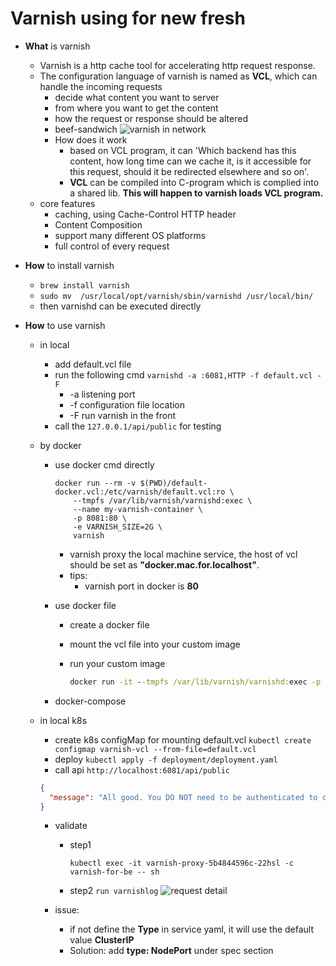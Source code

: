 # Varnish using for new fresh

* **What** is varnish
  * Varnish is a http  cache tool for accelerating http request response.
  * The configuration language of varnish is named as **VCL**, which can handle the incoming requests
    * decide what content you want to server
    * from where you want to get the content
    * how the request or response should be altered
    * beef-sandwich
    ![varnish in network](https://user-images.githubusercontent.com/6279298/165006846-8501c3a2-e6ea-43c6-81c1-88416128468c.png)
    * How does it work
      * based on VCL program, it can 'Which backend has this content, how long time can we cache it, is it accessible for this request, should it be redirected elsewhere and so on'.
      * **VCL** can be compiled into C-program which is complied into a shared lib. **This will happen to varnish loads VCL program.**
  * core features
    * caching, using Cache-Control HTTP header
    * Content Composition
    * support many different OS platforms
    * full control of every request

* **How** to install varnish
  * ```brew install varnish```
  * ```sudo mv  /usr/local/opt/varnish/sbin/varnishd /usr/local/bin/```
  * then varnishd can be executed directly

* **How** to use varnish
  * in local
    * add default.vcl file
    * run the following cmd ```varnishd -a :6081,HTTP -f default.vcl -F```
      * -a listening port
      * -f configuration file location
      * -F run varnish in the front
    * call the ```127.0.0.1/api/public``` for testing
  * by docker
    * use docker cmd directly

      ```
      docker run --rm -v $(PWD)/default-docker.vcl:/etc/varnish/default.vcl:ro \  
          --tmpfs /var/lib/varnish/varnishd:exec \
          --name my-varnish-container \
          -p 8081:80 \
          -e VARNISH_SIZE=2G \
          varnish
      ```

      * varnish proxy the local machine service, the host of vcl should be set as **"docker.mac.for.localhost"**.
      * tips:
        * varnish port in docker is **80**
    * use docker file
      * create a docker file
      * mount the vcl file into your custom image
      * run your custom image

        ```cmd
        docker run -it --tmpfs /var/lib/varnish/varnishd:exec -p 8081:80 local-varnish
        ```

    * docker-compose
  * in local k8s
    * create k8s configMap for mounting default.vcl
    ```kubectl create configmap varnish-vcl --from-file=default.vcl```
    * deploy
    ```kubectl apply -f deployment/deployment.yaml```
    * call api
    ```http://localhost:6081/api/public```

    ```json
    {
      "message": "All good. You DO NOT need to be authenticated to call /api/public."
    }
    ```

    * validate
      * step1

        ```
        kubectl exec -it varnish-proxy-5b4844596c-22hsl -c varnish-for-be -- sh
        ```

      * step2
        ```run varnishlog```
        ![request detail](https://user-images.githubusercontent.com/6279298/165884032-802f7273-aa55-4aee-8109-eff0742a445d.png)
      
    * issue:
      * if not define the **Type** in service yaml, it will use the default value **ClusterIP**
      * Solution: add **type: NodePort** under spec section
